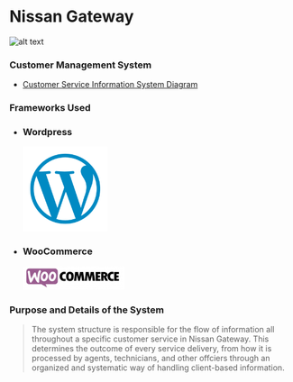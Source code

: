 # Nissan Gateway
![alt text][logo]

[logo]: https://seeklogo.com/images/N/Nissan-logo-4B3C580C8A-seeklogo.com.png

### Customer Management System
- [Customer Service Information System Diagram](https://github.com/Sunnyshio/itelective3-web/blob/main/Use-Case-Diagram-for-Customer-Service-Information-System.png)

### Frameworks Used
- ### Wordpress
  ![alt text][logo2]

[logo2]: https://github.com/Sunnyshio/itelective3-web/blob/main/Untitled%20design%20(3).png

- ### WooCommerce
  ![alt text][logo3]

[logo3]: https://github.com/Sunnyshio/itelective3-web/blob/main/Untitled%20design%20(2).png

### Purpose and Details of the System 
> The system structure is responsible for the flow of information all throughout a specific customer service in Nissan Gateway. 
> This determines the outcome of every service delivery, from how it is processed by agents, technicians, and other offciers through an organized and systematic way of handling client-based information. 
